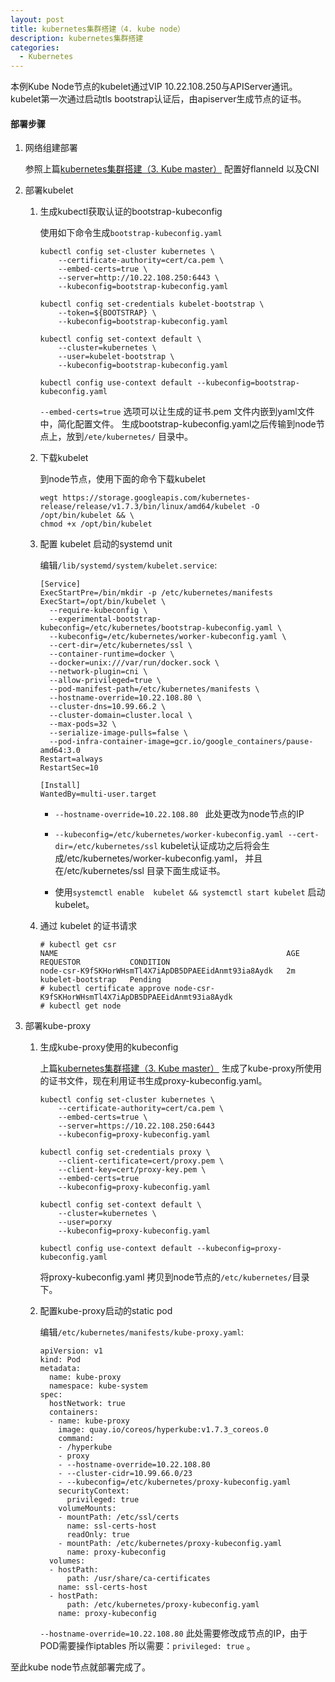 ```yaml
---
layout: post
title: kubernetes集群搭建（4. kube node）
description: kubernetes集群搭建
categories:
  - Kubernetes
---
```


本例Kube Node节点的kubelet通过VIP 10.22.108.250与APIServer通讯。kubelet第一次通过启动tls bootstrap认证后，由apiserver生成节点的证书。

#### 部署步骤


1.	网络组建部署

	参照上篇[kubernetes集群搭建（3. Kube master）](http://huxos.me/kubernetes/2017/09/19/kubernetes-cluster-03-kube-master.html) 配置好flanneld 以及CNI

2.	部署kubelet

	1.	生成kubectl获取认证的bootstrap-kubeconfig

		使用如下命令生成`bootstrap-kubeconfig.yaml`

		```
		kubectl config set-cluster kubernetes \
		    --certificate-authority=cert/ca.pem \
		    --embed-certs=true \
		    --server=http://10.22.108.250:6443 \
		    --kubeconfig=bootstrap-kubeconfig.yaml

		kubectl config set-credentials kubelet-bootstrap \
		    --token=${BOOTSTRAP} \
		    --kubeconfig=bootstrap-kubeconfig.yaml

		kubectl config set-context default \
		    --cluster=kubernetes \
		    --user=kubelet-bootstrap \
		    --kubeconfig=bootstrap-kubeconfig.yaml

		kubectl config use-context default --kubeconfig=bootstrap-kubeconfig.yaml
		```

		`--embed-certs=true` 选项可以让生成的证书.pem 文件内嵌到yaml文件中，简化配置文件。
        生成bootstrap-kubeconfig.yaml之后传输到node节点上，放到`/ete/kubernetes/` 目录中。

	2. 下载kubelet

		到node节点，使用下面的命令下载kubelet

		```
		wegt https://storage.googleapis.com/kubernetes-release/release/v1.7.3/bin/linux/amd64/kubelet -O /opt/bin/kubelet && \
        chmod +x /opt/bin/kubelet
		```
	3. 配置 kubelet 启动的systemd unit

		编辑`/lib/systemd/system/kubelet.service`:

		```
		[Service]
		ExecStartPre=/bin/mkdir -p /etc/kubernetes/manifests
		ExecStart=/opt/bin/kubelet \
		  --require-kubeconfig \
		  --experimental-bootstrap-kubeconfig=/etc/kubernetes/bootstrap-kubeconfig.yaml \
		  --kubeconfig=/etc/kubernetes/worker-kubeconfig.yaml \
		  --cert-dir=/etc/kubernetes/ssl \
		  --container-runtime=docker \
		  --docker=unix:///var/run/docker.sock \
		  --network-plugin=cni \
		  --allow-privileged=true \
		  --pod-manifest-path=/etc/kubernetes/manifests \
		  --hostname-override=10.22.108.80 \
		  --cluster-dns=10.99.66.2 \
		  --cluster-domain=cluster.local \
		  --max-pods=32 \
		  --serialize-image-pulls=false \
		  --pod-infra-container-image=gcr.io/google_containers/pause-amd64:3.0
		Restart=always
		RestartSec=10

		[Install]
		WantedBy=multi-user.target
		```

		- `--hostname-override=10.22.108.80 ` 此处更改为node节点的IP

        - `--kubeconfig=/etc/kubernetes/worker-kubeconfig.yaml --cert-dir=/etc/kubernetes/ssl`
        kubelet认证成功之后将会生成/etc/kubernetes/worker-kubeconfig.yaml， 并且在/etc/kubernetes/ssl 目录下面生成证书。

        - 使用`systemctl enable  kubelet && systemctl start kubelet` 启动kubelet。

	4.	通过 kubelet 的证书请求

		```
		# kubectl get csr
		NAME                                                   AGE       REQUESTOR           CONDITION
		node-csr-K9fSKHorWHsmTl4X7iApDB5DPAEEidAnmt93ia8Aydk   2m       kubelet-bootstrap   Pending
		# kubectl certificate approve node-csr-K9fSKHorWHsmTl4X7iApDB5DPAEEidAnmt93ia8Aydk
		# kubectl get node
		```

3.	部署kube-proxy

	1.	生成kube-proxy使用的kubeconfig

		上篇[kubernetes集群搭建（3. Kube master）](http://huxos.me/kubernetes/2017/09/19/kubernetes-cluster-03-kube-master.html) 生成了kube-proxy所使用的证书文件，现在利用证书生成proxy-kubeconfig.yaml。

		```
		kubectl config set-cluster kubernetes \
		    --certificate-authority=cert/ca.pem \
		    --embed-certs=true \
		    --server=https://10.22.108.250:6443
		    --kubeconfig=proxy-kubeconfig.yaml

		kubectl config set-credentials proxy \
		    --client-certificate=cert/proxy.pem \
		    --client-key=cert/proxy-key.pem \
		    --embed-certs=true
		    --kubeconfig=proxy-kubeconfig.yaml

		kubectl config set-context default \
		    --cluster=kubernetes \
		    --user=porxy
		    --kubeconfig=proxy-kubeconfig.yaml

		kubectl config use-context default --kubeconfig=proxy-kubeconfig.yaml
		```
		将proxy-kubeconfig.yaml 拷贝到node节点的`/etc/kubernetes/`目录下。

	2.	配置kube-proxy启动的static pod

		编辑`/etc/kubernetes/manifests/kube-proxy.yaml`:

		```
		apiVersion: v1
		kind: Pod
		metadata:
		  name: kube-proxy
		  namespace: kube-system
		spec:
		  hostNetwork: true
		  containers:
		  - name: kube-proxy
		    image: quay.io/coreos/hyperkube:v1.7.3_coreos.0
		    command:
		    - /hyperkube
		    - proxy
		    - --hostname-override=10.22.108.80
		    - --cluster-cidr=10.99.66.0/23
		    - --kubeconfig=/etc/kubernetes/proxy-kubeconfig.yaml
		    securityContext:
		      privileged: true
		    volumeMounts:
		    - mountPath: /etc/ssl/certs
		      name: ssl-certs-host
		      readOnly: true
		    - mountPath: /etc/kubernetes/proxy-kubeconfig.yaml
		      name: proxy-kubeconfig
		  volumes:
		  - hostPath:
		      path: /usr/share/ca-certificates
		    name: ssl-certs-host
		  - hostPath:
		      path: /etc/kubernetes/proxy-kubeconfig.yaml
		    name: proxy-kubeconfig
		```

		`--hostname-override=10.22.108.80` 此处需要修改成节点的IP，由于POD需要操作iptables 所以需要：`privileged: true` 。

至此kube node节点就部署完成了。
